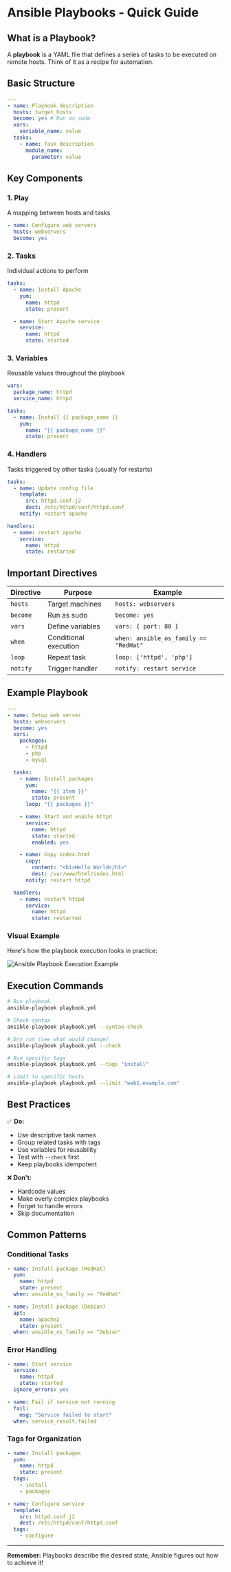 # Ansible Playbooks - Quick Guide

## What is a Playbook?

A **playbook** is a YAML file that defines a series of tasks to be executed on remote hosts. Think of it as a recipe for automation.

## Basic Structure

```yaml
---
- name: Playbook description
  hosts: target_hosts
  become: yes # Run as sudo
  vars:
    variable_name: value
  tasks:
    - name: Task description
      module_name:
        parameter: value
```

## Key Components

### 1. Play

A mapping between hosts and tasks

```yaml
- name: Configure web servers
  hosts: webservers
  become: yes
```

### 2. Tasks

Individual actions to perform

```yaml
tasks:
  - name: Install Apache
    yum:
      name: httpd
      state: present

  - name: Start Apache service
    service:
      name: httpd
      state: started
```

### 3. Variables

Reusable values throughout the playbook

```yaml
vars:
  package_name: httpd
  service_name: httpd

tasks:
  - name: Install {{ package_name }}
    yum:
      name: "{{ package_name }}"
      state: present
```

### 4. Handlers

Tasks triggered by other tasks (usually for restarts)

```yaml
tasks:
  - name: Update config file
    template:
      src: httpd.conf.j2
      dest: /etc/httpd/conf/httpd.conf
    notify: restart apache

handlers:
  - name: restart apache
    service:
      name: httpd
      state: restarted
```

## Important Directives

| Directive | Purpose               | Example                               |
| --------- | --------------------- | ------------------------------------- |
| `hosts`   | Target machines       | `hosts: webservers`                   |
| `become`  | Run as sudo           | `become: yes`                         |
| `vars`    | Define variables      | `vars: { port: 80 }`                  |
| `when`    | Conditional execution | `when: ansible_os_family == "RedHat"` |
| `loop`    | Repeat task           | `loop: ['httpd', 'php']`              |
| `notify`  | Trigger handler       | `notify: restart service`             |

## Example Playbook

```yaml
---
- name: Setup web server
  hosts: webservers
  become: yes
  vars:
    packages:
      - httpd
      - php
      - mysql

  tasks:
    - name: Install packages
      yum:
        name: "{{ item }}"
        state: present
      loop: "{{ packages }}"

    - name: Start and enable httpd
      service:
        name: httpd
        state: started
        enabled: yes

    - name: Copy index.html
      copy:
        content: "<h1>Hello World</h1>"
        dest: /var/www/html/index.html
      notify: restart httpd

  handlers:
    - name: restart httpd
      service:
        name: httpd
        state: restarted
```

### Visual Example

Here's how the playbook execution looks in practice:

![Ansible Playbook Execution Example](https://github.com/user-attachments/assets/3d6a13ed-4fec-4dca-9b43-9444551cacbb)

## Execution Commands

```bash
# Run playbook
ansible-playbook playbook.yml

# Check syntax
ansible-playbook playbook.yml --syntax-check

# Dry run (see what would change)
ansible-playbook playbook.yml --check

# Run specific tags
ansible-playbook playbook.yml --tags "install"

# Limit to specific hosts
ansible-playbook playbook.yml --limit "web1.example.com"
```

## Best Practices

✅ **Do:**

- Use descriptive task names
- Group related tasks with tags
- Use variables for reusability
- Test with `--check` first
- Keep playbooks idempotent

❌ **Don't:**

- Hardcode values
- Make overly complex playbooks
- Forget to handle errors
- Skip documentation

## Common Patterns

### Conditional Tasks

```yaml
- name: Install package (RedHat)
  yum:
    name: httpd
    state: present
  when: ansible_os_family == "RedHat"

- name: Install package (Debian)
  apt:
    name: apache2
    state: present
  when: ansible_os_family == "Debian"
```

### Error Handling

```yaml
- name: Start service
  service:
    name: httpd
    state: started
  ignore_errors: yes

- name: Fail if service not running
  fail:
    msg: "Service failed to start"
  when: service_result.failed
```

### Tags for Organization

```yaml
- name: Install packages
  yum:
    name: httpd
    state: present
  tags:
    - install
    - packages

- name: Configure service
  template:
    src: httpd.conf.j2
    dest: /etc/httpd/conf/httpd.conf
  tags:
    - configure
```

---

**Remember:** Playbooks describe the desired state, Ansible figures out how to achieve it!
